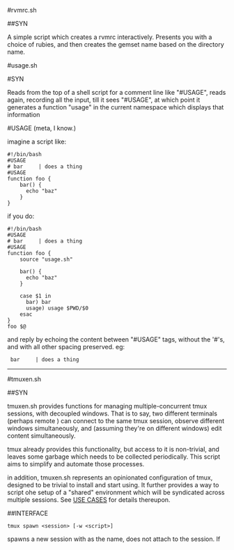 #rvmrc.sh

##SYN

A simple script which creates a rvmrc interactively. Presents you with a choice of rubies, and then creates the
gemset name based on the directory name.

#usage.sh

#SYN

Reads from the top of a shell script for a comment line like "#USAGE", reads 
again, recording all the input, till it sees "#USAGE", at which point it generates
a function "usage" in the current namespace which displays that information

#USAGE
(meta, I know.)

imagine a script like:

    #!/bin/bash
    #USAGE
    # bar     | does a thing
    #USAGE
    function foo {
        bar() {
          echo "baz"
        }
    }

if you do:

    #!/bin/bash
    #USAGE
    # bar     | does a thing
    #USAGE
    function foo {
        source "usage.sh"

        bar() {
          echo "baz"
        }
        
        case $1 in 
          bar) bar
          usage) usage $PWD/$0
        esac
    }
    foo $@

and reply by echoing the content between "#USAGE" tags, without the '#'s, and 
with all other spacing preserved. eg:

     bar     | does a thing

-------------------------------------------------------------------------------

#tmuxen.sh

##SYN

tmuxen.sh provides functions for managing multiple-concurrent tmux sessions,
with decoupled windows. That is to say, two different terminals (perhaps remote
) can connect to the same tmux session, observe different windows simultaneously,
and (assuming they're on different windows) edit content simultaneously.

tmux already provides this functionality, but access to it is non-trivial, and
leaves some garbage which needs to be collected periodically. This script aims
to simplify and automate those processes.

in addition, tmuxen.sh represents an opinionated configuration of tmux, designed
to be trivial to install and start using. It further provides a way to script
ohe setup of a "shared" environment which will be syndicated across multiple
sessions. See [USE CASES]() for details thereupon.

##INTERFACE

    tmux spawn <session> [-w <script>]

spawns a new session with <session> as the name, does not attach to the session.
If <script> is provided, that script is executed with the session's name as it's
first argument. This allows the scripting of the setup of the new session.

    tmux connect <session>

attaches to an existing session, but in a desynced way, as described above

    tmux kill <session>

kills the named session, and detaches all attached tmuxen

    tmux garbage [<session>]

removes all duplicated connections to the given session to which noone is attached.
If no session is given, does this for all sessions. Eg, assume there are sessions
like:

      foo     A
      foo-1
      foo-2   A
      bar
      bar-1
      bar-2

Running `tmux garbage foo` will leave you with:

      foo   A
      foo-2 A
      bar
      bar-1
      bar-2

and running `tmux garbage` will leave you with:

      foo   A
      foo-2 A
      bar

The next foo session will be foo-3. It is suggested that this command is run often, to
avoid cluttering your tmux server and potentially affecting performance.

    tmux prune <session>

removes all but the original tmux session, removes even clients attached in sub-sessions.
Eg, given

      foo     A
      foo-1
      foo-2   A
      bar
      bar-1
      bar-2

Running `tmux prune foo`, will give:

      foo     A
      bar
      bar-1
      bar-2


##INSTALLATION

install with:

    curl <url> | sh

if you want to remove tmuxen, running

    tmux tmuxen-implode

will restore normal tmux functionality, and -- if `.tmux.conf.existing` exists,
will prompt you to swap your current `.tmux.conf` for that (writing `.tmux.conf`
to `.tmux.conf.tmuxen` in the process)

##ROADMAP

  v0.1.0 goals:

    1) all command functionality present, with manual testing
    2) config included in script
    3) bash bomb installation (a la bash + curl / bash + wget)

  v0.5.0 goals:

    1) install/implode functionality in place,
    2) some automatic testing where possible.
        (unit testing bash scripts is often non-trivial)

  v1.0.0 goals:

    1) scripting/hooks for commands.
    2) full automatic testing suite (dependent on building such a thing)

  >v1.0.0 goals:

    merge some of this functionality into tmux proper? :)

##GLOSSARY

    tmux, n. (pl. "tmuxen")

1. A tool for multiplexing a terminal emulator.

2. A single named session of the tmux multiplexer.

    to tmux, v.

1. To make use of the "tmux" tool, "tmuxen" is an irregular gerund form of this
  verb.

    session, n.

1. A set of attached clients to a given tmux, eg, I have a "play" session, which
  has three clients attached

    client, n.

1. A single terminal emulator, running the tmux program, which is attached
  to a single session.

    to attach, v.

1. To add oneself (syncronously) to a session. Meaning that your terminal will
  exactly mirror any other terminal attached to that session

    to connect, v.
1. To add oneself (desyncronously) to a session. Meaning that your terminal is
  free to move to another shell in the session

    window, n. (syn: "subshell", "shell", "terminal")

1. A single multiplex terminal emulator within a given tmux


##USE CASES

  1. Sharing an IRC session across a "work" and "play" tmux

I start by spawning a tmux via `tmux spawn irc`, in which I execute my favorite
IRC client. Also, I turn off the statusline for this tmux.

I then spawn two more tmuxen, eg `tmux spawn work` and `tmux spawn play`. In each,
I open a shell and attach to the "irc" tmux. This is a syncronous attachment, but
there is only one window. The effect is that I have joined these two tmuxen to
each other, spawning only one instance of the irc program.

This use case also fits when you want to share rtorrent/mpd players/similar "global"
programs, but want to separate, as is implied, work from play.

  2. High-speed pair programming

Jack and Jill are writing code, Jack sets up a user account for Jill on his system,
Jill ssh's to Jack's system and connects to a tmux session. While Jack is writing
up a test, Jill is in another window, setting opening up some files which will need
be edited to make the test pass. Jill takes over driving while Jack watches and runs
the tests. Jill asks Jack to run a migration to add a property they agree they'll need.
While Jack writes the migration, Jill finishes cleaning up the code and gets ready
to run the migration.

The benefit here is that this style of high-speed driver switching means you don't have
the dreaded "drag along developer" problem. Wherein one member of the pair is doing
all the code, and the other is doing nothing but twiddling his thumbs and catching spelling
errors. This methodology also is useful in bringing new developers onto the project,
since they can handle the more tedious (in the eyes of the more experienced developer) tasks
which teach the fundamental aspects of the system, while the main developer is free
to focus on extending (and explaining) the more esoteric/complex feature they may be
working on.

  3. Bulletin board

For a particularly odd usage, imagine a single machine is running a tmux to which
many developers in a team attach. Such a session may contain notes for other developers,
a session in which two non-paring developers might connect to do some impromptu knowledge
transfer, or contain a continuous stream of exception logs / long lived connections
to servers. In this way, the "bulletin board" server can function a virtual meeting ground
to facilitate less-formal, teamwide interaction. This is especially useful in a distributed
setting.
